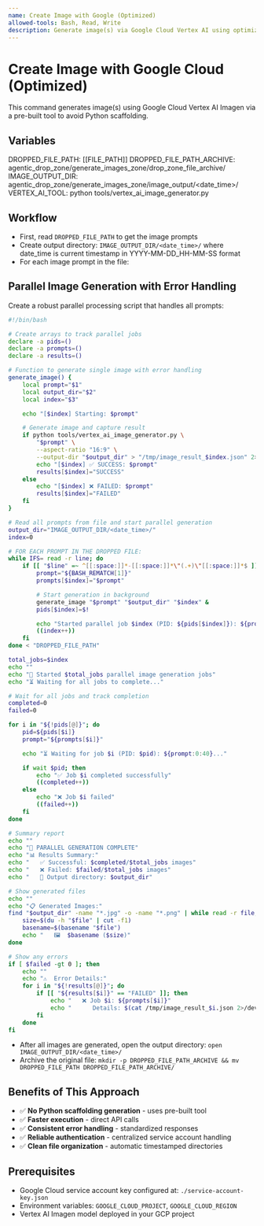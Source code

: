 ```yaml
---
name: Create Image with Google (Optimized)
allowed-tools: Bash, Read, Write
description: Generate image(s) via Google Cloud Vertex AI using optimized direct calls
---
```


# Create Image with Google Cloud (Optimized)

This command generates image(s) using Google Cloud Vertex AI Imagen via a pre-built tool to avoid Python scaffolding.

## Variables

DROPPED_FILE_PATH: [[FILE_PATH]]
DROPPED_FILE_PATH_ARCHIVE: agentic_drop_zone/generate_images_zone/drop_zone_file_archive/
IMAGE_OUTPUT_DIR: agentic_drop_zone/generate_images_zone/image_output/<date_time>/
VERTEX_AI_TOOL: python tools/vertex_ai_image_generator.py

## Workflow

- First, read `DROPPED_FILE_PATH` to get the image prompts
- Create output directory: `IMAGE_OUTPUT_DIR/<date_time>/` where date_time is current timestamp in YYYY-MM-DD_HH-MM-SS format
- For each image prompt in the file:

## Parallel Image Generation with Error Handling

Create a robust parallel processing script that handles all prompts:

```bash
#!/bin/bash

# Create arrays to track parallel jobs
declare -a pids=()
declare -a prompts=()
declare -a results=()

# Function to generate single image with error handling
generate_image() {
    local prompt="$1"
    local output_dir="$2"
    local index="$3"

    echo "[$index] Starting: $prompt"

    # Generate image and capture result
    if python tools/vertex_ai_image_generator.py \
        "$prompt" \
        --aspect-ratio "16:9" \
        --output-dir "$output_dir" > "/tmp/image_result_$index.json" 2>&1; then
        echo "[$index] ✅ SUCCESS: $prompt"
        results[$index]="SUCCESS"
    else
        echo "[$index] ❌ FAILED: $prompt"
        results[$index]="FAILED"
    fi
}

# Read all prompts from file and start parallel generation
output_dir="IMAGE_OUTPUT_DIR/<date_time>/"
index=0

# FOR EACH PROMPT IN THE DROPPED FILE:
while IFS= read -r line; do
    if [[ "$line" =~ ^[[:space:]]*-[[:space:]]*\"(.+)\"[[:space:]]*$ ]]; then
        prompt="${BASH_REMATCH[1]}"
        prompts[$index]="$prompt"

        # Start generation in background
        generate_image "$prompt" "$output_dir" "$index" &
        pids[$index]=$!

        echo "Started parallel job $index (PID: ${pids[$index]}): ${prompt:0:50}..."
        ((index++))
    fi
done < "DROPPED_FILE_PATH"

total_jobs=$index
echo ""
echo "🚀 Started $total_jobs parallel image generation jobs"
echo "⏳ Waiting for all jobs to complete..."

# Wait for all jobs and track completion
completed=0
failed=0

for i in "${!pids[@]}"; do
    pid=${pids[$i]}
    prompt="${prompts[$i]}"

    echo "⏳ Waiting for job $i (PID: $pid): ${prompt:0:40}..."

    if wait $pid; then
        echo "✅ Job $i completed successfully"
        ((completed++))
    else
        echo "❌ Job $i failed"
        ((failed++))
    fi
done

# Summary report
echo ""
echo "🎯 PARALLEL GENERATION COMPLETE"
echo "📊 Results Summary:"
echo "   ✅ Successful: $completed/$total_jobs images"
echo "   ❌ Failed: $failed/$total_jobs images"
echo "   📁 Output directory: $output_dir"

# Show generated files
echo ""
echo "📋 Generated Images:"
find "$output_dir" -name "*.jpg" -o -name "*.png" | while read -r file; do
    size=$(du -h "$file" | cut -f1)
    basename=$(basename "$file")
    echo "   🖼️  $basename ($size)"
done

# Show any errors
if [ $failed -gt 0 ]; then
    echo ""
    echo "⚠️  Error Details:"
    for i in "${!results[@]}"; do
        if [[ "${results[$i]}" == "FAILED" ]]; then
            echo "   ❌ Job $i: ${prompts[$i]}"
            echo "      Details: $(cat /tmp/image_result_$i.json 2>/dev/null || echo 'No error details')"
        fi
    done
fi
```

- After all images are generated, open the output directory: `open IMAGE_OUTPUT_DIR/<date_time>/`
- Archive the original file: `mkdir -p DROPPED_FILE_PATH_ARCHIVE && mv DROPPED_FILE_PATH DROPPED_FILE_PATH_ARCHIVE/`

## Benefits of This Approach

- ✅ **No Python scaffolding generation** - uses pre-built tool
- ✅ **Faster execution** - direct API calls
- ✅ **Consistent error handling** - standardized responses
- ✅ **Reliable authentication** - centralized service account handling
- ✅ **Clean file organization** - automatic timestamped directories

## Prerequisites

- Google Cloud service account key configured at: `./service-account-key.json`
- Environment variables: `GOOGLE_CLOUD_PROJECT`, `GOOGLE_CLOUD_REGION`
- Vertex AI Imagen model deployed in your GCP project